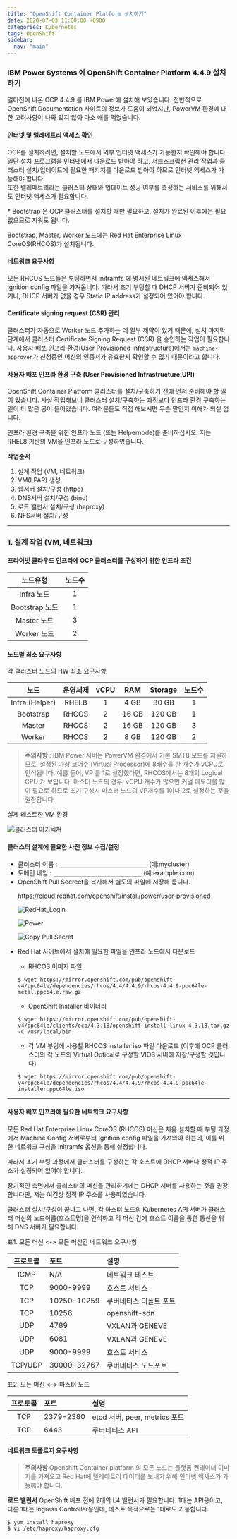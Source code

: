 ```yaml
---
title: "OpenShift Container Platform 설치하기"
date: 2020-07-03 11:00:00 +0900
categories: Kubernetes
tags: OpenShift
sidebar:
  nav: "main"
---
```


### IBM Power Systems 에 OpenShift Container Platform 4.4.9 설치하기

얼마전에 나온 OCP 4.4.9 를 IBM Power에 설치해 보았습니다.
전반적으로 OpenShift Documentation 사이트의 정보가 도움이 되었지만, PowerVM 환경에 대한 고려사항이 나와 있지 않아 다소 애를 먹었습니다.

#### 인터넷 및 텔레메트리 액세스 확인
OCP를 설치하려면, 설치할 노드에서 외부 인터넷 액세스가 가능한지 확인해야 합니다. 일단 설치 프로그램을 인터넷에서 다운로드 받아야 하고, 서브스크립션 관리 작업과 클러스터 설치/업데이트에 필요한 패키지를 다운로드 받아야 하므로 인터넷 액세스가 가능해야 합니다.  
또한 텔레메트리라는 클러스터 상태와 업데이트 성공 여부를 측정하는 서비스를 위해서도 인터넷 액세스가 필요합니다.



\* Bootstrap 은 OCP 클러스터를 설치할 때만 필요하고, 설치가 완료된 이후에는 필요 없으므로 지워도 됩니다.

Bootstrap, Master, Worker 노드에는 Red Hat Enterprise Linux CoreOS(RHCOS)가 설치됩니다.

#### 네트워크 요구사항

모든 RHCOS 노드들은 부팅하면서 initramfs 에 명시된 네트워크에 액세스해서 ignition config 파일을 가져옵니다. 따라서 초기 부팅할 때 DHCP 서버가 준비되어 있거나, DHCP 서버가 없을 경우 Static IP address가 설정되어 있어야 합니다.





#### Certificate signing request (CSR) 관리

클러스터가 자동으로 Worker 노드 추가하는 데 일부 제약이 있기 때문에, 설치 마지막 단계에서 클러스터 Certificate Signing Request (CSR) 을 승인하는 작업이 필요합니다. 사용자 배포 인프라 환경(User Provisioned Infrastructure)에서는 `machine-approver`가 신청중인 머신의 인증서가 유효한지 확인할 수 없기 때문이라고 합니다.

#### 사용자 배포 인프라 환경 구축 (User Provisioned Infrastructure:UPI)

OpenShift Container Platform 클러스터를 설치/구축하기 전에 먼저 준비해야 할 일이 있습니다. 사실 작업해보니 클러스터 설치/구축하는 과정보다 인프라 환경 구축하는 일이 더 많은 공이 들어갔습니다. 여러분들도 직접 해보시면 무슨 말인지 이해가 되실 껍니다.

인프라 환경 구축을 위한 인프라 노드 (또는 Helpernode)를 준비하십시오.
저는 RHEL8 기반의 VM을 인프라 노드로 구성하였습니다.

**작업순서**
1. 설계 작업 (VM, 네트워크)
2. VM(LPAR) 생성
3. 웹서버 설치/구성 (httpd)
4. DNS서버 설치/구성 (bind)
5. 로드 밸런서 설치/구성 (haproxy)
6. NFS서버 설치/구성

---
### 1. 설계 작업 (VM, 네트워크)

#### 프라이빗 클라우드 인프라에 OCP 클러스터를 구성하기 위한 인프라 조건

|노드유형|노드수|
|:--------:|:------:|
|Infra 노드|1|
|Bootstrap 노드|1|
|Master 노드|3|
|Worker 노드|2|

#### 노드별 최소 요구사항

각 클러스터 노드의 HW 최소 요구사항

|노드|운영체제|vCPU|RAM|Storage|노드수|
|:-------:|:---------:|:-------:|:--------:|:---------:|:----:|
|Infra (Helper)|RHEL8|1|4 GB|30 GB|1|
|Bootstrap|RHCOS|2|16 GB|120 GB|1|
|Master|RHCOS|2|16 GB|120 GB|3|
|Worker|RHCOS|2|8 GB|120 GB|2|

<p>

>**주의사항** : IBM Power 서버는 PowerVM 환경에서 기본 SMT8 모드를 지원하므로, 설정된 가상 코어수 (Virtual Processor)에 8배수를 한 개수가 vCPU로 인식됩니다. 예를 들어, VP 를 1로 설정했다면, RHCOS에서는 8개의 Logical CPU 가 보입니다. 마스터 노드의 경우, vCPU 개수가 많으면 커널 메모리를 많이 필요로 하므로 초기 구성시 마스터 노드의 VP개수를 1이나 2로 설정하는 것을 권장합니다.

실제 테스트한 VM 환경

![클러스터 아키텍쳐](/assets/images/Cluster_Architecture1.png)


#### 클러스터 설계에 필요한 사전 정보 수집/설정

- 클러스터 이름 : `____________________________` (예:mycluster)
- 도메인 네임 : `____________________________` (예:example.com)
- OpenShift Pull Secrect을 복사해서 별도의 파일에 저장해 둡니다. <p>
  https://cloud.redhat.com/openshift/install/power/user-provisioned <p>
  ![RedHat_Login](/assets/images/redhat_login1.png) <p>
  ![Power](/assets/images/power1.png) <p>
  ![Copy Pull Secret](/assets/images/PullSecret.png) <p>
- Red Hat 사이트에서 설치에 필요한 파일을 인프라 노드에서 다운로드 <p>
  - RHCOS 이미지 파일 <br>
  ```
  $ wget https://mirror.openshift.com/pub/openshift-v4/ppc64le/dependencies/rhcos/4.4/4.4.9/rhcos-4.4.9-ppc64le-metal.ppc64le.raw.gz
  ```
  - OpenShift Installer 바이너리 <br>
  ```
  $ wget https://mirror.openshift.com/pub/openshift-v4/ppc64le/clients/ocp/4.3.18/openshift-install-linux-4.3.18.tar.gz -C /usr/local/bin
  ```
  - 각 VM 부팅에 사용할 RHCOS installer iso 파일 다운로드 (이후에 OCP 클러스터의 각 노드의 Virtual Optical로 구성할 VIOS 서버에 저장/구성할 것입니다)
  ```
  $ wget https://mirror.openshift.com/pub/openshift-v4/ppc64le/dependencies/rhcos/4.4/4.4.9/rhcos-4.4.9-ppc64le-installer.ppc64le.iso
  ```
---


#### 사용자 배포 인프라에 필요한 네트워크 요구사항

모든 Red Hat Enterprise Linux CoreOS (RHCOS) 머신은 처음 설치할 때 부팅 과정에서 Machine Config 서버로부터 Ignition config 파일을 가져와야 하는데, 이를 위한 네트워크 구성을 initramfs 옵션을 통해 설정합니다.

따라서 초기 부팅 과정에서 클러스터를 구성하는 각 호스트에 DHCP 서버나 정적 IP 주소가 설정되어 있어야 합니다.

장기적인 측면에서 클러스터의 머신을 관리하기에는 DHCP 서버를 사용하는 것을 권장합니다만, 저는 여건상 정적 IP 주소를 사용하였습니다.

클러스터 설치/구성이 끝나고 나면, 각 마스터 노드의 Kubernetes API 서버가 클러스터 머신의 노드이름(호스트명)을 인식하고 각 머신 간에 호스트 이름을 통한 통신을 위해 DNS 서버가 필요합니다.

표1. 모든 머신 <-> 모든 머신간 네트워크 요구사항

|프로토콜|포트|설명|
|:-------:|:------|:-------------------------------|
|ICMP|N/A|네트워크 테스트|
|TCP|9000-9999|호스트 서비스|
|TCP|10250-10259|쿠버네티스 디폴트 포트|
|TCP|10256|openshift-sdn|
|UDP|4789|VXLAN과 GENEVE|
|UDP|6081|VXLAN과 GENEVE|
|UDP|9000-9999|호스트 서비스|
|TCP/UDP|30000-32767|쿠버네티스 노드포트|

표2. 모든 머신 <-> 마스터 노드

|프로토콜|포트|설명|
|:-------:|:------|:-------------------------------|
|TCP|2379-2380|etcd 서버, peer, metrics 포트|
|TCP|6443|쿠버네티스 API|

#### 네트워크 토폴로지 요구사항

> **주의사항** Openshift Container platform 의 모든 노드는 플랫폼 컨테이너 이미지를 가져오고 Red Hat에 텔레메트리 데이터를 보내기 위해 인터넷 액세스가 가능해야 합니다.

**로드 밸런서**
OpenShift 배포 전에 2대의 L4 밸런서가 필요합니다. 1대는 API용이고, 다른 1대는 Ingress Controller용인데, 테스트 목적으로는 1대로도 가능합니다.

```
$ yum install haproxy
$ vi /etc/haproxy/haproxy.cfg
```
